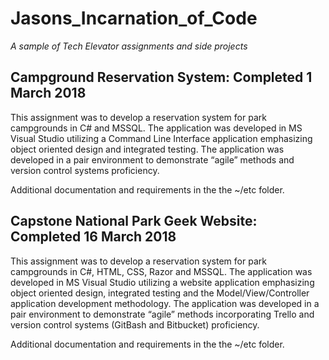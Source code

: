 # Jasons_Incarnation_of_Code
*A sample of Tech Elevator assignments and side projects*

## Campground Reservation System: Completed 1 March 2018

This assignment was to develop a reservation system for park campgrounds in C# and MSSQL. The application was developed in MS Visual Studio utilizing a Command Line Interface application emphasizing object oriented design and integrated testing. The application was developed in a pair environment to demonstrate “agile” methods and version control systems proficiency.

Additional documentation and requirements in the the ~/etc folder.

## Capstone National Park Geek Website: Completed 16 March 2018

This assignment was to develop a reservation system for park campgrounds in C#, HTML, CSS, Razor and MSSQL. The application was developed in MS Visual Studio utilizing a website application emphasizing object oriented design, integrated testing and the Model/View/Controller application development methodology. The application was developed in a pair environment to demonstrate “agile” methods incorporating Trello and version control systems (GitBash and Bitbucket) proficiency.

Additional documentation and requirements in the the ~/etc folder.
